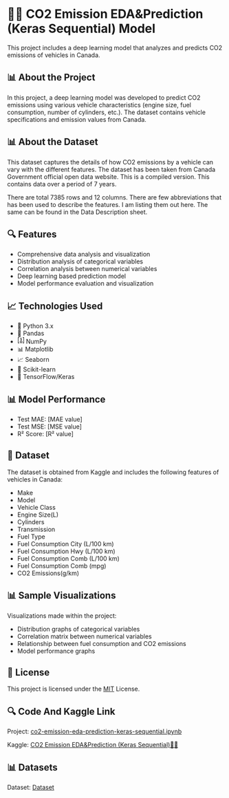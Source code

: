 # 🚗💨 CO2 Emission EDA&Prediction (Keras Sequential) Model
This project includes a deep learning model that analyzes and predicts CO2 emissions of vehicles in Canada.

## 📊 About the Project

In this project, a deep learning model was developed to predict CO2 emissions using various vehicle characteristics (engine size, fuel consumption, number of cylinders, etc.). The dataset contains vehicle specifications and emission values from Canada.

## 📊 About the Dataset

This dataset captures the details of how CO2 emissions by a vehicle can vary with the different features. The dataset has been taken from Canada Government official open data website. This is a compiled version. This contains data over a period of 7 years.

There are total 7385 rows and 12 columns. There are few abbreviations that has been used to describe the features. I am listing them out here. The same can be found in the Data Description sheet.

## 🔍 Features

- Comprehensive data analysis and visualization
- Distribution analysis of categorical variables
- Correlation analysis between numerical variables
- Deep learning based prediction model
- Model performance evaluation and visualization

## 📈 Technologies Used

- 🐍 Python 3.x
- 🐼 Pandas
- <svg id="Matrix--Streamline-Carbon" xmlns="http://www.w3.org/2000/svg" viewBox="0 0 16 16" height="16" width="16"><desc>Matrix Streamline Icon: https://streamlinehq.com</desc><defs></defs><title>research--matrix</title><path d="m9 6.5 0 -4.5 -1 0 0 1 -1.5 0 0 1 1.5 0 0 2.5 -1.5 0 0 1 4 0 0 -1 -1.5 0z" fill="#000000" stroke-width="0.5"></path><path d="M8.25 10a1.75 1.75 0 1 1 -1.75 1.75 1.75 1.75 0 0 1 1.75 -1.75m0 -1a2.75 2.75 0 1 0 2.75 2.75 2.75 2.75 0 0 0 -2.75 -2.75Z" fill="#000000" stroke-width="0.5"></path><path d="m4 15 -3 0L1 1l3 0 0 1 -2 0 0 12 2 0 0 1z" fill="#000000" stroke-width="0.5"></path><path d="m15 15 -3 0 0 -1 2 0 0 -12 -2 0 0 -1 3 0 0 14z" fill="#000000" stroke-width="0.5"></path><path id="_Transparent_Rectangle_" d="M0 0h16v16H0Z" fill="none" stroke-width="0.5"></path></svg> NumPy
- 📊 Matplotlib
- 📈 Seaborn
- 🤖 Scikit-learn
- 🤖 TensorFlow/Keras

## 📊 Model Performance

- Test MAE: [MAE value]
- Test MSE: [MSE value]
- R² Score: [R² value]

## 📝 Dataset

The dataset is obtained from Kaggle and includes the following features of vehicles in Canada:
- Make
- Model
- Vehicle Class
- Engine Size(L)
- Cylinders
- Transmission
- Fuel Type
- Fuel Consumption City (L/100 km)
- Fuel Consumption Hwy (L/100 km)
- Fuel Consumption Comb (L/100 km)
- Fuel Consumption Comb (mpg)
- CO2 Emissions(g/km) 

## 📊 Sample Visualizations

Visualizations made within the project:
- Distribution graphs of categorical variables
- Correlation matrix between numerical variables
- Relationship between fuel consumption and CO2 emissions
- Model performance graphs

## 📜 License

This project is licensed under the [MIT](LICENSE) License.

## 🔍 Code And Kaggle Link
Project: [co2-emission-eda-prediction-keras-sequential.ipynb](https://github.com/omerfarukyuce/CO2-Emission-EDA-Prediction-Keras-Sequential/blob/main/co2-emission-eda-prediction-keras-sequential.ipynb)

Kaggle: [CO2 Emission EDA&Prediction (Keras Sequential)🚗💨](https://www.kaggle.com/code/merfarukyce/co2-emission-eda-prediction-keras-sequential)

## 📊 Datasets
Dataset: [Dataset](https://www.kaggle.com/datasets/debajyotipodder/co2-emission-by-vehicles/data)
